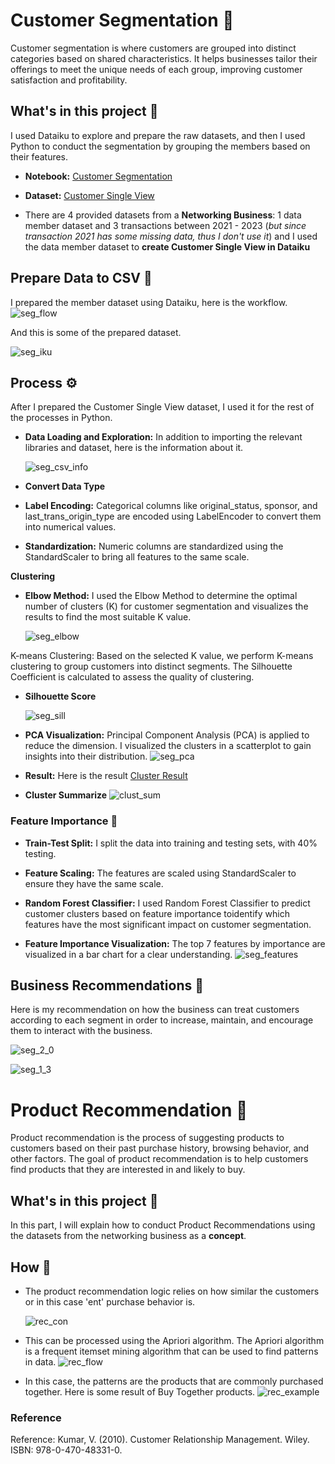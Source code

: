 # Customer Segmentation 🔎
Customer segmentation is where customers are grouped into distinct categories based on shared characteristics. It helps businesses tailor their offerings to meet the unique needs of each group, improving customer satisfaction and profitability.

## What's in this project 💼
I used Dataiku to explore and prepare the raw datasets, and then I used Python to conduct the segmentation by grouping the members based on their features.


* **Notebook:** [Customer Segmentation](https://github.com/Wkan19/MADT8101-Customer-Analytics/blob/main/Customer%20Segmentation%20and%20Product%20Recommendation/GitHub_Customer_Segmentation.ipynb)

* **Dataset:** [Customer Single View](https://github.com/Wkan19/MADT8101-Customer-Analytics/blob/main/Customer%20Segmentation%20and%20Product%20Recommendation/csv.zip)
* There are 4 provided datasets from a **Networking Business**: 1 data member dataset and 3 transactions between 2021 - 2023 (*but since transaction 2021 has some missing data, thus I don't use it*) and I used the data member dataset to **create Customer Single View in Dataiku**


## Prepare Data to CSV 🔦
I prepared the member dataset using Dataiku, here is the workflow.
  ![seg_flow](./seg_flow.png)

And this is some of the prepared dataset.


 ![seg_iku](./seg_iku.png)


## Process ⚙️
After I prepared the Customer Single View dataset, I used it for the rest of the processes in Python.

* **Data Loading and Exploration:**  In addition to importing the relevant libraries and dataset, here is the information about it.
  
   ![seg_csv_info](./seg_csv_info.png)
 
* **Convert Data Type**

* **Label Encoding:** Categorical columns like original_status, sponsor, and last_trans_origin_type are encoded using LabelEncoder to convert them into numerical values.

* **Standardization:** Numeric columns are standardized using the StandardScaler to bring all features to the same scale.

**Clustering** 

* **Elbow Method:** I used the Elbow Method to determine the optimal number of clusters (K) for customer segmentation and visualizes the results to find the most suitable K value.

  ![seg_elbow](./seg_elbow.png)
 
K-means Clustering: Based on the selected K value, we perform K-means clustering to group customers into distinct segments. The Silhouette Coefficient is calculated to assess the quality of clustering.
* **Silhouette Score**

   ![seg_sill](./seg_sill.png)

* **PCA Visualization:** Principal Component Analysis (PCA) is applied to reduce the dimension. I visualized the clusters in a scatterplot to gain insights into their distribution.
   ![seg_pca](./seg_pca.png)
  
* **Result:** Here is the result [Cluster Result](https://github.com/Wkan19/MADT8101-Customer-Analytics/blob/main/Customer%20Segmentation%20and%20Product%20Recommendation/cluster_results.zip)

* **Cluster Summarize**
    ![clust_sum](./clust_sum.png)
  

### Feature Importance 🏅

* **Train-Test Split:** I split the data into training and testing sets, with 40% testing.

* **Feature Scaling:** The features are scaled using StandardScaler to ensure they have the same scale.

* **Random Forest Classifier:** I used Random Forest Classifier to predict customer clusters based on feature importance toidentify which features have the most significant impact on customer segmentation.

* **Feature Importance Visualization:**  The top 7 features by importance are visualized in a bar chart for a clear understanding.
   ![seg_features](./seg_features.png)
  
## Business Recommendations 🌟
Here is my recommendation on how the business can treat customers according to each segment in order to increase, maintain, and encourage them to interact with the business.

   ![seg_2_0](./seg_2_0.png)
   
   ![seg_1_3](./seg_1_3.png)

# Product Recommendation 🔎
Product recommendation is the process of suggesting products to customers based on their past purchase history, browsing behavior, and other factors. The goal of product recommendation is to help customers find products that they are interested in and likely to buy.

## What's in this project 💼
In this part, I will explain how to conduct Product Recommendations using the datasets from the networking business as a **concept**.

## How 🔦

* The product recommendation logic relies on how similar the customers or in this case 'ent' purchase behavior is.
  
   ![rec_con](./rec_con.png)

* This can be processed using the Apriori algorithm. The Apriori algorithm is a frequent itemset mining algorithm that can be used to find patterns in data.
 ![rec_flow](./rec_flow.png)

* In this case, the patterns are the products that are commonly purchased together. Here is some result of Buy Together products. 
  ![rec_example](./rec_example.png)


### Reference
Reference: Kumar, V. (2010). Customer Relationship Management. Wiley. ISBN: 978-0-470-48331-0.
